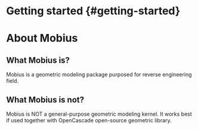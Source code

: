 Getting started {#getting-started}
==================================

# About Mobius

## What Mobius is?

Mobius is a geometric modeling package purposed for reverse engineering
field.

## What Mobius is not?

Mobius is NOT a general-purpose geometric modeling kernel. It works best if
used together with OpenCascade open-source geometric library.
